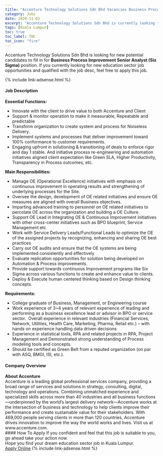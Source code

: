 ```yaml
---
title: "Accenture Technology Solutions Sdn Bhd Vacancies Business Process Improvement Senior Analyst (Six Sigma)" 
category: Jobs 
date: 2020-11-03 
excerpt: "Accenture Technology Solutions Sdn Bhd is currently looking for suitable person to fill in the Business Process Improvement Senior Analyst (Six Sigma) which positioned at Kuala Lumpur" 
tags: [Kuala Lumpur] 
toc: true 
toc_label: TOC 
toc_icon: "fire" 
--- 
```


<p>Accenture Technology Solutions Sdn Bhd is looking for new potential candidates to fill in for <b>Business Process Improvement Senior Analyst (Six Sigma)</b> position. If you currently looking for new education sector job opportunities and qualified with the job desc, feel free to apply this job.
</p>{% include link-adsense.html %} 
 <div><div><h4>Job Description</h4></div><div><div><span><div><div><strong>Essential Functions:</strong></div><ul><li>Innovate with the client to drive value to both Accenture and Client</li><li>Support &amp; monitor operation to make it measurable, Repeatable and predictable</li><li>Transform organization to create system and process for Noiseless Delivery.</li><li>Implement systems and processes that deliver improvement toward 100% conformance to customer requirements.</li><li>Engaging upfront in solutioning &amp; transitioning of deals to enforce rigor and day 1 stable. And initiative process re-engineering and automation initiatives aligned client expectation like Green SLA, Higher Productivity, Transparency in Process outcomes, etc.</li></ul><div><strong>Main Responsibilities:</strong></div><ul><li>Manage OE (Operational Excellence) initiatives with emphasis on continuous improvement in operating results and strengthening of underlying processes for the Site.</li><li>Oversee the design, development of OE related initiatives and ensure OE measures are aligned with overall Business objectives.</li><li>Imparting advanced training to personnel on OE related initiatives to percolate OE across the organization and building a OE Culture.</li><li>Support OE Lead in Integrating OE &amp; Continuous Improvement initiatives with other cross-center initiatives such as BPO blueprint, Service Management etc</li><li>Work with Service Delivery Leads/Functional Leads to optimize the OE of the assigned projects by recognizing, enhancing and sharing OE best practices</li><li>Carry out OE audits and ensure that the OE systems are being implemented consistently and effectively</li><li>Evaluate replication opportunities for solution being developed on Automation &amp; Process improvements.</li><li>Provide support towards continuous Improvement programs like Six Sigma across various functions to create and enhance value to clients.</li><li>Deploy &amp; Execute human centered thinking based on Design thinking concepts.</li></ul><div><strong>Requirements:</strong></div><ul><li>College graduate of Business, Management, or Engineering course</li><li>Work experience of 3~4 years of relevant experience of leading and performing as a business excellence lead or advisor in BPO or service sector.&#160; Overall experience in relevant industries (Financial Services, Network, Utilities, Health Care, Marketing, Pharma, Retail etc.) &#8211; with hands on experience handling data driven decisions</li><li>Experience in statistical tools, RPA and related projects in RPA, Project Management and Demonstrated strong understanding of Process modeling tools and concepts.</li><li>Should be certified as Green Belt from a reputed organization (on par with ASQ, BMGI, ISI, etc.).</li></ul></div></span></div></div></div> 
<div><div><h4>Company Overview</h4></div><div><div><span><div><div>
<div>
<strong>About Accenture</strong></div>
<div>
		Accenture is a leading global professional services company, providing a broad range of services and solutions in strategy, consulting, digital, technology and operations. Combining unmatched experience and specialized skills across more than 40 industries and all business functions&#8212;underpinned by the world&#8217;s largest delivery network&#8212;Accenture works at the intersection of business and technology to help clients improve their performance and create sustainable value for their stakeholders. With 469,000 people serving clients in more than 120 countries, Accenture drives innovation to improve the way the world works and lives. Visit us at www.accenture.com.</div>
</div></div></span></div></div></div> 
#### How To Apply 
If you confident and feel that this job is suitable to you, go ahead take your action now. <br/> 
Hope you find your dream education sector job in Kuala Lumpur. <br/> 
<a href="https://www.jobstreet.com.my/en/job/business-process-improvement-senior-analyst-six-sigma-4416712?jobId=jobstreet-my-job-4416712&sectionRank=13&token=0~23e51bab-af0b-476c-8b48-0a7de3846162&fr=SRP%20View%20In%20New%20Ta" class="btn btn--info" target="_blank" rel="nofollow noopenner">Apply Online</a> 
{% include link-adsense.html %} 